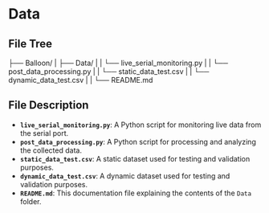 
# Data

## File Tree
├── Balloon/
|   ├── Data/
|   |   └── live_serial_monitoring.py
|   |   └── post_data_processing.py
|   |   └── static_data_test.csv
|   |   └── dynamic_data_test.csv
|   |   └── README.md

## File Description
- **`live_serial_monitoring.py`**: A Python script for monitoring live data from the serial port.
- **`post_data_processing.py`**: A Python script for processing and analyzing the collected data.
- **`static_data_test.csv`**: A static dataset used for testing and validation purposes.
- **`dynamic_data_test.csv`**: A dynamic dataset used for testing and validation purposes.
- **`README.md`**: This documentation file explaining the contents of the `Data` folder.
